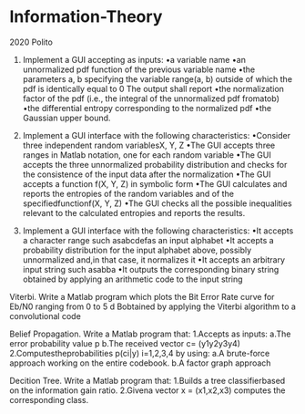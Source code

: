 # Information-Theory

2020 Polito

1. Implement a GUI accepting as inputs:
•a variable name
•an unnormalized pdf function of the previous variable name
•the parameters a, b specifying the variable range(a, b) outside of which the pdf is identically equal to 0
The output shall report
•the normalization factor of the pdf (i.e., the integral of the unnormalized pdf fromatob)
•the differential entropy corresponding to the normalized pdf
•the Gaussian upper bound.

2. Implement a GUI interface with the following characteristics:
•Consider three independent random variablesX, Y, Z
•The GUI accepts three ranges in Matlab notation, one for each random variable
•The GUI accepts the three unnormalized probability distribution and checks for the consistence of the input data after the normalization
•The GUI accepts a function f(X, Y, Z) in symbolic form 
•The GUI calculates and reports the entropies of the random variables and of the specifiedfunctionf(X, Y, Z)
•The GUI checks all the possible inequalities relevant to the calculated entropies and reports the results.

3. Implement a GUI interface with the following characteristics:
•It accepts a character range such asabcdefas an input alphabet
•It accepts a probability distribution for the input alphabet above, possibly unnormalized and,in that case, it normalizes it
•It accepts an arbitrary input string such asabba
•It outputs the corresponding binary string obtained by applying an arithmetic code to the input string

Viterbi. Write a Matlab program which plots the Bit Error Rate curve for Eb/N0 ranging from 0 to 5 d Bobtained by applying the Viterbi algorithm to a convolutional code

Belief Propagation. Write a Matlab program that:
1.Accepts as inputs:
  a.The error probability value p
  b.The received vector c= (y1y2y3y4) 
2.Computestheprobabilities p(ci|y) i=1,2,3,4 by using:
  a.A brute-force approach working on the entire codebook.
  b.A factor graph approach
  
Decition Tree. Write a Matlab program that:
1.Builds a tree classifierbased on the information gain ratio.
2.Givena vector x = (x1,x2,x3) computes the corresponding class.
